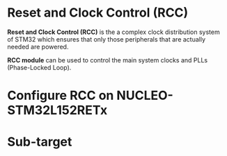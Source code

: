 # Reset and Clock Control (RCC)

**Reset and Clock Control (RCC)** is the a complex clock distribution system of STM32 which ensures that only those peripherals that are actually needed are powered.

**RCC module** can be used to control the main system clocks and PLLs (Phase-Locked Loop).

# Configure RCC on NUCLEO-STM32L152RETx

# Sub-target 
